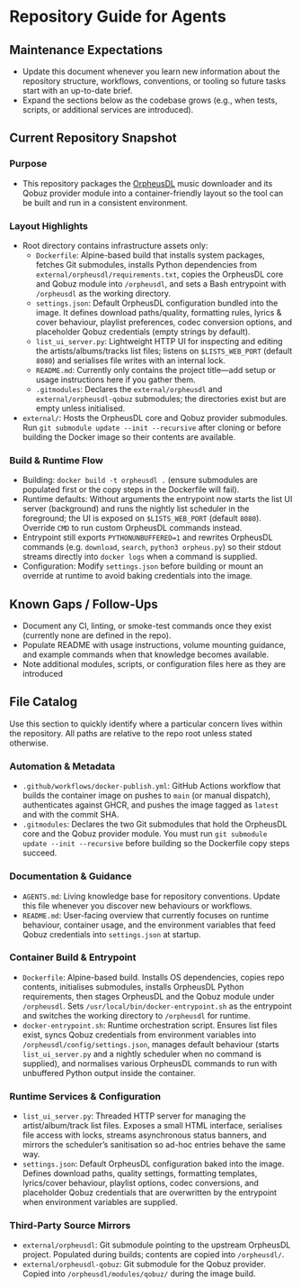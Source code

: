 # Repository Guide for Agents

## Maintenance Expectations
- Update this document whenever you learn new information about the repository structure, workflows, conventions, or tooling so future tasks start with an up-to-date brief.
- Expand the sections below as the codebase grows (e.g., when tests, scripts, or additional services are introduced).

## Current Repository Snapshot

### Purpose
- This repository packages the [OrpheusDL](https://github.com/OrfiTeam/OrpheusDL) music downloader and its Qobuz provider module into a container-friendly layout so the tool can be built and run in a consistent environment.

### Layout Highlights
- Root directory contains infrastructure assets only:
  - `Dockerfile`: Alpine-based build that installs system packages, fetches Git submodules, installs Python dependencies from `external/orpheusdl/requirements.txt`, copies the OrpheusDL core and Qobuz module into `/orpheusdl`, and sets a Bash entrypoint with `/orpheusdl` as the working directory.
  - `settings.json`: Default OrpheusDL configuration bundled into the image. It defines download paths/quality, formatting rules, lyrics & cover behaviour, playlist preferences, codec conversion options, and placeholder Qobuz credentials (empty strings by default).
  - `list_ui_server.py`: Lightweight HTTP UI for inspecting and editing the artists/albums/tracks list files; listens on `$LISTS_WEB_PORT` (default `8080`) and serialises file writes with an internal lock.
  - `README.md`: Currently only contains the project title—add setup or usage instructions here if you gather them.
  - `.gitmodules`: Declares the `external/orpheusdl` and `external/orpheusdl-qobuz` submodules; the directories exist but are empty unless initialised.
- `external/`: Hosts the OrpheusDL core and Qobuz provider submodules. Run `git submodule update --init --recursive` after cloning or before building the Docker image so their contents are available.

### Build & Runtime Flow
- Building: `docker build -t orpheusdl .` (ensure submodules are populated first or the copy steps in the Dockerfile will fail).
- Runtime defaults: Without arguments the entrypoint now starts the list UI server (background) and runs the nightly list scheduler in the foreground; the UI is exposed on `$LISTS_WEB_PORT` (default `8080`). Override `CMD` to run custom OrpheusDL commands instead.
- Entrypoint still exports `PYTHONUNBUFFERED=1` and rewrites OrpheusDL commands (e.g. `download`, `search`, `python3 orpheus.py`) so their stdout streams directly into `docker logs` when a command is supplied.
- Configuration: Modify `settings.json` before building or mount an override at runtime to avoid baking credentials into the image.

## Known Gaps / Follow-Ups
- Document any CI, linting, or smoke-test commands once they exist (currently none are defined in the repo).
- Populate README with usage instructions, volume mounting guidance, and example commands when that knowledge becomes available.
- Note additional modules, scripts, or configuration files here as they are introduced

## File Catalog
Use this section to quickly identify where a particular concern lives within the repository. All
paths are relative to the repo root unless stated otherwise.

### Automation & Metadata
- `.github/workflows/docker-publish.yml`: GitHub Actions workflow that builds the container image
  on pushes to `main` (or manual dispatch), authenticates against GHCR, and pushes the image tagged
  as `latest` and with the commit SHA.
- `.gitmodules`: Declares the two Git submodules that hold the OrpheusDL core and the Qobuz
  provider module. You must run `git submodule update --init --recursive` before building so the
  Dockerfile copy steps succeed.

### Documentation & Guidance
- `AGENTS.md`: Living knowledge base for repository conventions. Update this file whenever you
  discover new behaviours or workflows.
- `README.md`: User-facing overview that currently focuses on runtime behaviour, container usage,
  and the environment variables that feed Qobuz credentials into `settings.json` at startup.

### Container Build & Entrypoint
- `Dockerfile`: Alpine-based build. Installs OS dependencies, copies repo contents, initialises
  submodules, installs OrpheusDL Python requirements, then stages OrpheusDL and the Qobuz module
  under `/orpheusdl`. Sets `/usr/local/bin/docker-entrypoint.sh` as the entrypoint and switches the
  working directory to `/orpheusdl` for runtime.
- `docker-entrypoint.sh`: Runtime orchestration script. Ensures list files exist, syncs Qobuz
  credentials from environment variables into `/orpheusdl/config/settings.json`, manages default
  behaviour (starts `list_ui_server.py` and a nightly scheduler when no command is supplied), and
  normalises various OrpheusDL commands to run with unbuffered Python output inside the container.

### Runtime Services & Configuration
- `list_ui_server.py`: Threaded HTTP server for managing the artist/album/track list files. Exposes
  a small HTML interface, serialises file access with locks, streams asynchronous status banners,
  and mirrors the scheduler’s sanitisation so ad-hoc entries behave the same way.
- `settings.json`: Default OrpheusDL configuration baked into the image. Defines download paths,
  quality settings, formatting templates, lyrics/cover behaviour, playlist options, codec
  conversions, and placeholder Qobuz credentials that are overwritten by the entrypoint when
  environment variables are supplied.

### Third-Party Source Mirrors
- `external/orpheusdl`: Git submodule pointing to the upstream OrpheusDL project. Populated during
  builds; contents are copied into `/orpheusdl/`.
- `external/orpheusdl-qobuz`: Git submodule for the Qobuz provider. Copied into
  `/orpheusdl/modules/qobuz/` during the image build.

